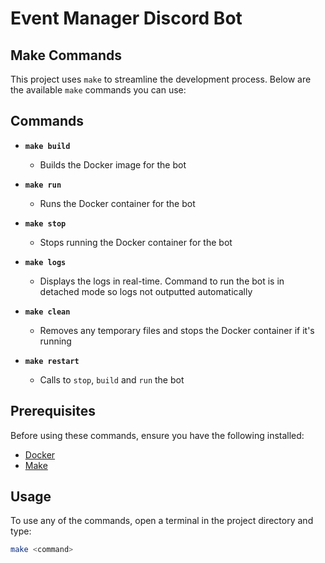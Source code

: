 # Event Manager Discord Bot

## Make Commands

This project uses `make` to streamline the development process. Below are the available `make` commands you can use:

## Commands
  
- **`make build`**
  - Builds the Docker image for the bot

- **`make run`**
  - Runs the Docker container for the bot

- **`make stop`**
  - Stops running the Docker container for the bot

- **`make logs`**
  - Displays the logs in real-time. Command to run the bot is in detached mode so logs not outputted automatically

- **`make clean`**
  - Removes any temporary files and stops the Docker container if it's running

- **`make restart`**
  - Calls to `stop`, `build` and `run` the bot

## Prerequisites

Before using these commands, ensure you have the following installed:

- [Docker](https://www.docker.com/get-started)
- [Make](https://www.gnu.org/software/make/)

## Usage

To use any of the commands, open a terminal in the project directory and type:

```bash
make <command>
